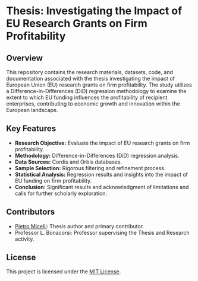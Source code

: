 # Thesis: Investigating the Impact of EU Research Grants on Firm Profitability

## Overview

This repository contains the research materials, datasets, code, and documentation associated with the thesis investigating the impact of European Union (EU) research grants on firm profitability. The study utilizes a Difference-in-Differences (DiD) regression methodology to examine the extent to which EU funding influences the profitability of recipient enterprises, contributing to economic growth and innovation within the European landscape.

## Key Features

- **Research Objective:** Evaluate the impact of EU research grants on firm profitability.
- **Methodology:** Difference-in-Differences (DiD) regression analysis.
- **Data Sources:** Cordis and Orbis databases.
- **Sample Selection:** Rigorous filtering and refinement process.
- **Statistical Analysis:** Regression results and insights into the impact of EU funding on firm profitability.
- **Conclusion:** Significant results and acknowledgment of limitations and calls for further scholarly exploration.

## Contributors

- [Pietro Micelli](https://github.com/pietromicelli): Thesis author and primary contributor.
- Professor L. Bonacorsi: Professor supervising the Thesis and Research activity. 

## License

This project is licensed under the [MIT License](LICENSE).
